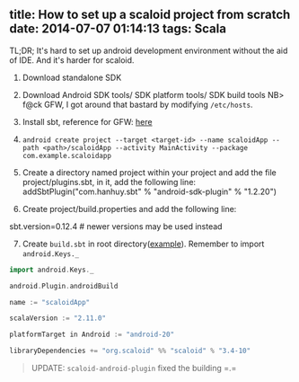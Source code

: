 title: How to set up a scaloid project from scratch
date: 2014-07-07 01:14:13
tags: Scala
---

TL;DR; It's hard to set up android development environment without the aid of IDE. And it's harder for scaloid.

1. Download standalone SDK

2. Download Android SDK tools/ SDK platform tools/ SDK build tools
  NB> f@ck GFW, I got around that bastard by modifying `/etc/hosts`.

3. Install sbt, reference for GFW: [here](http://freewind.me/blog/20140509/2619.html)

4. `android create project --target <target-id> --name scaloidApp --path <path>/scaloidApp --activity MainActivity --package com.example.scaloidapp`

5. Create a directory named project within your project and add the file project/plugins.sbt, in it, add the following line:
    addSbtPlugin("com.hanhuy.sbt" % "android-sdk-plugin" % "1.2.20")

6. Create project/build.properties and add the following line:

  sbt.version=0.12.4 # newer versions may be used instead

7. Create `build.sbt` in root directory([example](https://gist.github.com/pfn/5872691)). Remember to import `android.Keys._`

```scala
import android.Keys._

android.Plugin.androidBuild

name := "scaloidApp"

scalaVersion := "2.11.0"

platformTarget in Android := "android-20"

libraryDependencies += "org.scaloid" %% "scaloid" % "3.4-10"

```

> UPDATE: `scaloid-android-plugin` fixed the building =.=

